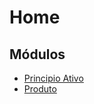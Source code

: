 # Home

## Módulos

* [Principio Ativo](principioativo/principioativo.md)
* [Produto](produto/produto.md)
